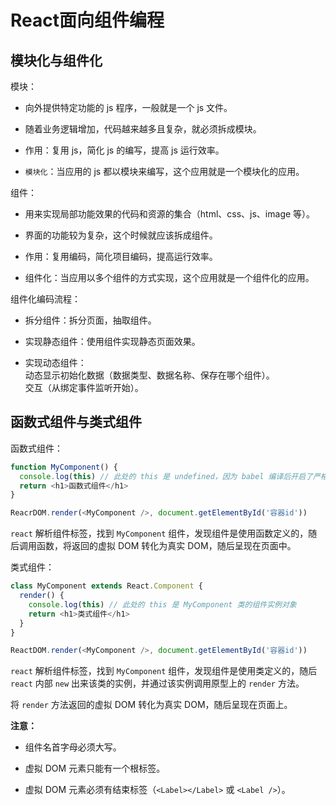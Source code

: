 # React面向组件编程

## 模块化与组件化

模块：

- 向外提供特定功能的 js 程序，一般就是一个 js 文件。

- 随着业务逻辑增加，代码越来越多且复杂，就必须拆成模块。

- 作用：复用 js，简化 js 的编写，提高 js 运行效率。

- `模块化`：当应用的 js 都以模块来编写，这个应用就是一个模块化的应用。

组件：

- 用来实现局部功能效果的代码和资源的集合（html、css、js、image 等）。

- 界面的功能较为复杂，这个时候就应该拆成组件。

- 作用：复用编码，简化项目编码，提高运行效率。

- 组件化：当应用以多个组件的方式实现，这个应用就是一个组件化的应用。

组件化编码流程：

- 拆分组件：拆分页面，抽取组件。

- 实现静态组件：使用组件实现静态页面效果。

- 实现动态组件：  
动态显示初始化数据（数据类型、数据名称、保存在哪个组件）。  
交互（从绑定事件监听开始）。

## 函数式组件与类式组件

函数式组件：

```js
function MyComponent() {
  console.log(this) // 此处的 this 是 undefined，因为 babel 编译后开启了严格模式
  return <h1>函数式组件</h1>
}

ReacrDOM.render(<MyComponent />, document.getElementById('容器id'))
```

`react` 解析组件标签，找到 `MyComponent` 组件，发现组件是使用函数定义的，随后调用函数，将返回的虚拟 DOM 转化为真实 DOM，随后呈现在页面中。

类式组件：

```js
class MyComponent extends React.Component {
  render() {
    console.log(this) // 此处的 this 是 MyComponent 类的组件实例对象
    return <h1>类式组件</h1>
  }
}

ReactDOM.render(<MyComponent />, document.getElementById('容器id'))
```

`react` 解析组件标签，找到 `MyComponent` 组件，发现组件是使用类定义的，随后 `react` 内部 `new` 出来该类的实例，并通过该实例调用原型上的 `render` 方法。

将 `render` 方法返回的虚拟 DOM 转化为真实 DOM，随后呈现在页面上。

**注意：**

- 组件名首字母必须大写。

- 虚拟 DOM 元素只能有一个根标签。

- 虚拟 DOM 元素必须有结束标签（`<Label></Label>` 或 `<Label />`）。

